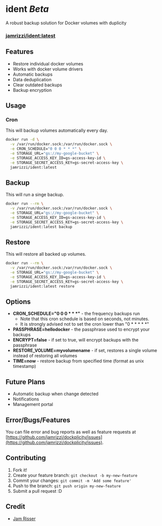 # ident _Beta_
A robust backup solution for Docker volumes with duplicity

### [jamrizzi/ident:latest](https://hub.docker.com/r/jamrizzi/ident/)

## Features
* Restore individual docker volumes
* Works with docker volume drivers
* Automatic backups
* Data deduplication
* Clear outdated backups
* Backup encryption

## Usage

### Cron
This will backup volumes automatically every day.
```sh
docker run -d \
  -v /var/run/docker.sock:/var/run/docker.sock \
  -e CRON_SCHEDULE="0 0 0 * * *" \
  -e STORAGE_URL="gs://my-google-bucket" \
  -e STORAGE_ACCESS_KEY_ID=gs-access-key-id \
  -e STORAGE_SECRET_ACCESS_KEY=gs-secret-access-key \
  jamrizzi/ident:latest
```

## Backup
This will run a singe backup.
```sh
docker run --rm \
  -v /var/run/docker.sock:/var/run/docker.sock \
  -e STORAGE_URL="gs://my-google-bucket" \
  -e STORAGE_ACCESS_KEY_ID=gs-access-key-id \
  -e STORAGE_SECRET_ACCESS_KEY=gs-secret-access-key \
  jamrizzi/ident:latest backup
```

## Restore
This will restore all backed up volumes.
```sh
docker run --rm \
  -v /var/run/docker.sock:/var/run/docker.sock \
  -e STORAGE_URL="gs://my-google-bucket" \
  -e STORAGE_ACCESS_KEY_ID=gs-access-key-id \
  -e STORAGE_SECRET_ACCESS_KEY=gs-secret-access-key \
  jamrizzi/ident:latest restore
```

## Options
* __CRON_SCHEDULE="0 0 0 &ast; &ast; &ast;"__ - the frequency backups run
  * Note that this cron schedule is based on seconds, not minutes.
  * It is strongly advised not to set the cron lower than "0 &ast; &ast; &ast; &ast; &ast;"
* __PASSPHRASE=hellodocker__ - the passphrase used to encrypt your backups
* __ENCRYPT=false__ - if set to true, will encrypt backups with the passphrase
* __RESTORE_VOLUME=myvolumename__ - if set, restores a single volume instead of restoring all volumes
* __TIME=now__ - restore backup from specified time (format as unix timestamp)

## Future Plans
* Automatic backup when change detected
* Notifications
* Management portal

## Error/Bugs/Features
You can file error and bug reports as well as feature requests at [https://github.com/jamrizzi/dockplicity/issues](https://github.com/jamrizzi/dockplicity/issues).

## Contributing
1. Fork it!
2. Create your feature branch: `git checkout -b my-new-feature`
3. Commit your changes: `git commit -m 'Add some feature'`
4. Push to the branch: `git push origin my-new-feature`
5. Submit a pull request :D

## Credit
* [Jam Risser](https://github.com/jamrizzi)
